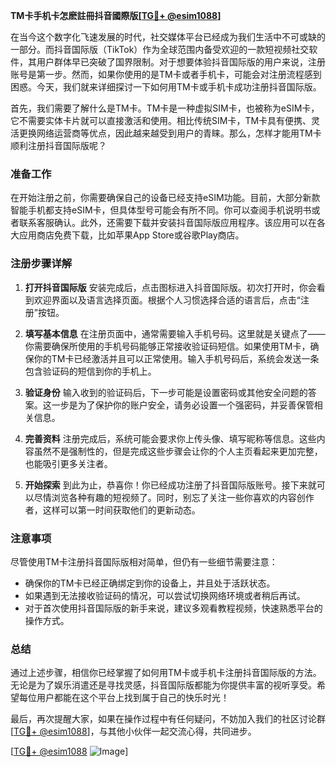 **TM卡手机卡怎麽註冊抖音國際版[[TG💪+ @esim1088](https://t.me/s/esim1088)]**

在当今这个数字化飞速发展的时代，社交媒体平台已经成为我们生活中不可或缺的一部分。而抖音国际版（TikTok）作为全球范围内备受欢迎的一款短视频社交软件，其用户群体早已突破了国界限制。对于想要体验抖音国际版的用户来说，注册账号是第一步。然而，如果你使用的是TM卡或者手机卡，可能会对注册流程感到困惑。今天，我们就来详细探讨一下如何用TM卡或手机卡成功注册抖音国际版。

首先，我们需要了解什么是TM卡。TM卡是一种虚拟SIM卡，也被称为eSIM卡，它不需要实体卡片就可以直接激活和使用。相比传统SIM卡，TM卡具有便携、灵活更换网络运营商等优点，因此越来越受到用户的青睐。那么，怎样才能用TM卡顺利注册抖音国际版呢？

### **准备工作**
在开始注册之前，你需要确保自己的设备已经支持eSIM功能。目前，大部分新款智能手机都支持eSIM卡，但具体型号可能会有所不同。你可以查阅手机说明书或者联系客服确认。此外，还需要下载并安装抖音国际版应用程序。该应用可以在各大应用商店免费下载，比如苹果App Store或谷歌Play商店。

### **注册步骤详解**
1. **打开抖音国际版**
   安装完成后，点击图标进入抖音国际版。初次打开时，你会看到欢迎界面以及语言选择页面。根据个人习惯选择合适的语言后，点击“注册”按钮。

2. **填写基本信息**
   在注册页面中，通常需要输入手机号码。这里就是关键点了——你需要确保所使用的手机号码能够正常接收验证码短信。如果使用TM卡，确保你的TM卡已经激活并且可以正常使用。输入手机号码后，系统会发送一条包含验证码的短信到你的手机上。

3. **验证身份**
   输入收到的验证码后，下一步可能是设置密码或其他安全问题的答案。这一步是为了保护你的账户安全，请务必设置一个强密码，并妥善保管相关信息。

4. **完善资料**
   注册完成后，系统可能会要求你上传头像、填写昵称等信息。这些内容虽然不是强制性的，但是完成这些步骤会让你的个人主页看起来更加完整，也能吸引更多关注者。

5. **开始探索**
   到此为止，恭喜你！你已经成功注册了抖音国际版账号。接下来就可以尽情浏览各种有趣的短视频了。同时，别忘了关注一些你喜欢的内容创作者，这样可以第一时间获取他们的更新动态。

### **注意事项**
尽管使用TM卡注册抖音国际版相对简单，但仍有一些细节需要注意：
- 确保你的TM卡已经正确绑定到你的设备上，并且处于活跃状态。
- 如果遇到无法接收验证码的情况，可以尝试切换网络环境或者稍后再试。
- 对于首次使用抖音国际版的新手来说，建议多观看教程视频，快速熟悉平台的操作方式。

### **总结**
通过上述步骤，相信你已经掌握了如何用TM卡或手机卡注册抖音国际版的方法。无论是为了娱乐消遣还是寻找灵感，抖音国际版都能为你提供丰富的视听享受。希望每位用户都能在这个平台上找到属于自己的快乐时光！

最后，再次提醒大家，如果在操作过程中有任何疑问，不妨加入我们的社区讨论群[[TG💪+ @esim1088](https://t.me/s/esim1088)]，与其他小伙伴一起交流心得，共同进步。

[[TG💪+ @esim1088](https://t.me/s/esim1088) ![Image](https://i.postimg.cc/4NQfJmqS/Snipaste-2025-05-13-00-14-12.png)]